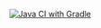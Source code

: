 [![Java CI with Gradle](https://github.com/Ki-Pi-Avada/PatternsTest/actions/workflows/gradle.yml/badge.svg)](https://github.com/Ki-Pi-Avada/PatternsTest/actions/workflows/gradle.yml)
